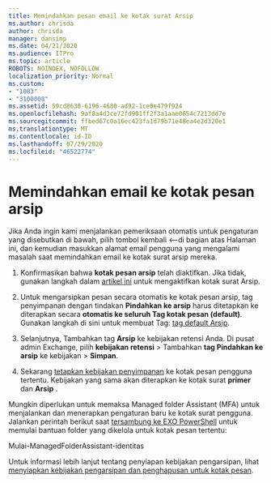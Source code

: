 ```yaml
---
title: Memindahkan pesan email ke kotak surat Arsip
ms.author: chrisda
author: chrisda
manager: dansimp
ms.date: 04/21/2020
ms.audience: ITPro
ms.topic: article
ROBOTS: NOINDEX, NOFOLLOW
localization_priority: Normal
ms.custom:
- "1083"
- "3100008"
ms.assetid: 59cd8630-6196-4680-ad92-1ce0e479f924
ms.openlocfilehash: 9af8a4d3ce72fd901ff2f3a1aae0654c7213dd7e
ms.sourcegitcommit: ffbed67c0a16ec423fa1d79b71e48ea4e2d320e1
ms.translationtype: MT
ms.contentlocale: id-ID
ms.lasthandoff: 07/29/2020
ms.locfileid: "46522774"
---
```

# <a name="move-email-to-the-archive-mailbox"></a>Memindahkan email ke kotak pesan arsip

Jika Anda ingin kami menjalankan pemeriksaan otomatis untuk pengaturan yang disebutkan di bawah, pilih tombol kembali <--di bagian atas Halaman ini, dan kemudian masukkan alamat email pengguna yang mengalami masalah saat memindahkan email ke kotak surat arsip mereka.

1. Konfirmasikan bahwa **kotak pesan arsip** telah diaktifkan. Jika tidak, gunakan langkah dalam [artikel ini](https://docs.microsoft.com/microsoft-365/compliance/enable-archive-mailboxes) untuk mengaktifkan kotak surat Arsip.

2. Untuk mengarsipkan pesan secara otomatis ke kotak pesan arsip, tag penyimpanan dengan tindakan **Pindahkan ke arsip** harus ditetapkan ke diterapkan secara **otomatis ke seluruh Tag kotak pesan (default)**. Gunakan langkah di sini untuk membuat Tag: [tag default Arsip](https://docs.microsoft.com/microsoft-365/compliance/set-up-an-archive-and-deletion-policy-for-mailboxes#create-a-custom-archive-default-policy-tag).

3. Selanjutnya, Tambahkan tag **Arsip** ke kebijakan retensi Anda. Di pusat admin Exchange, pilih **kebijakan retensi** > Tambahkan **tag Pindahkan ke arsip** ke kebijakan > **Simpan**.

4. Sekarang [tetapkan kebijakan penyimpanan](https://docs.microsoft.com/exchange/security-and-compliance/messaging-records-management/apply-retention-policy) ke kotak pesan pengguna tertentu. Kebijakan yang sama akan diterapkan ke kotak surat **primer** dan **Arsip** .

Mungkin diperlukan untuk memaksa Managed folder Assistant (MFA) untuk menjalankan dan menerapkan pengaturan baru ke kotak surat pengguna. Jalankan perintah berikut saat [tersambung ke EXO PowerShell](https://docs.microsoft.com/powershell/exchange/exchange-online/connect-to-exchange-online-powershell/connect-to-exchange-online-powershell?view=exchange-ps) untuk memulai bantuan folder yang dikelola untuk kotak pesan tertentu:
  
Mulai-ManagedFolderAssistant-identitas<name of the mailbox>

Untuk informasi lebih lanjut tentang penyiapan kebijakan pengarsipan, lihat [menyiapkan kebijakan pengarsipan dan penghapusan untuk kotak pesan](https://docs.microsoft.com/microsoft-365/compliance/set-up-an-archive-and-deletion-policy-for-mailboxes#step-1-enable-archive-mailboxes-for-users).
  
